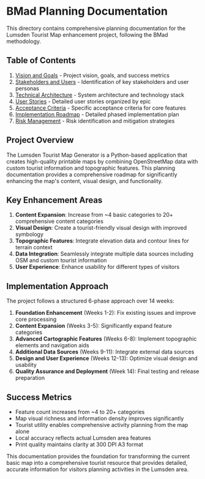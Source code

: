 # BMad Planning Documentation

This directory contains comprehensive planning documentation for the Lumsden Tourist Map enhancement project, following the BMad methodology.

## Table of Contents

1. [Vision and Goals](vision_and_goals.md) - Project vision, goals, and success metrics
2. [Stakeholders and Users](stakeholders_and_users.md) - Identification of key stakeholders and user personas
3. [Technical Architecture](technical_architecture.md) - System architecture and technology stack
4. [User Stories](user_stories.md) - Detailed user stories organized by epic
5. [Acceptance Criteria](acceptance_criteria.md) - Specific acceptance criteria for core features
6. [Implementation Roadmap](implementation_roadmap.md) - Detailed phased implementation plan
7. [Risk Management](risk_management.md) - Risk identification and mitigation strategies

## Project Overview

The Lumsden Tourist Map Generator is a Python-based application that creates high-quality printable maps by combining OpenStreetMap data with custom tourist information and topographic features. This planning documentation provides a comprehensive roadmap for significantly enhancing the map's content, visual design, and functionality.

## Key Enhancement Areas

1. **Content Expansion**: Increase from ~4 basic categories to 20+ comprehensive content categories
2. **Visual Design**: Create a tourist-friendly visual design with improved symbology
3. **Topographic Features**: Integrate elevation data and contour lines for terrain context
4. **Data Integration**: Seamlessly integrate multiple data sources including OSM and custom tourist information
5. **User Experience**: Enhance usability for different types of visitors

## Implementation Approach

The project follows a structured 6-phase approach over 14 weeks:

1. **Foundation Enhancement** (Weeks 1-2): Fix existing issues and improve core processing
2. **Content Expansion** (Weeks 3-5): Significantly expand feature categories
3. **Advanced Cartographic Features** (Weeks 6-8): Implement topographic elements and navigation aids
4. **Additional Data Sources** (Weeks 9-11): Integrate external data sources
5. **Design and User Experience** (Weeks 12-13): Optimize visual design and usability
6. **Quality Assurance and Deployment** (Week 14): Final testing and release preparation

## Success Metrics

- Feature count increases from ~4 to 20+ categories
- Map visual richness and information density improves significantly
- Tourist utility enables comprehensive activity planning from the map alone
- Local accuracy reflects actual Lumsden area features
- Print quality maintains clarity at 300 DPI A3 format

This documentation provides the foundation for transforming the current basic map into a comprehensive tourist resource that provides detailed, accurate information for visitors planning activities in the Lumsden area.